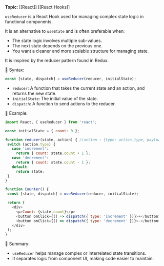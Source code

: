 **Topic**: [[React]] [[React Hooks]]

`useReducer` is a React Hook used for managing complex state logic in functional components.

It is an alternative to `useState` and is often preferable when:
- The state logic involves multiple sub-values.
- The next state depends on the previous one.
- You want a cleaner and more scalable structure for managing state.

It is inspired by the reducer pattern found in Redux.

🔹 Syntax:
 ```js
const [state, dispatch] = useReducer(reducer, initialState);
 ```

- `reducer`: A function that takes the current state and an action, and returns the new state.
- `initialState`: The initial value of the state.
- `dispatch`: A function to send actions to the reducer.

🔸 Example:

 ```js
import React, { useReducer } from 'react';

const initialState = { count: 0 };

function reducer(state, action) { //action : {type: action_type, payload: any_data_needs to be passed to reducer}
  switch (action.type) {
    case 'increment':
      return { count: state.count + 1 };
    case 'decrement':
      return { count: state.count - 1 };
    default:
      return state;
  }
}

function Counter() {
  const [state, dispatch] = useReducer(reducer, initialState);

  return (
    <div>
      <p>Count: {state.count}</p>
      <button onClick={() => dispatch({ type: 'increment' })}>+</button>
      <button onClick={() => dispatch({ type: 'decrement' })}>-</button>
    </div>
  );
}
 ```

📝 Summary:
- `useReducer` helps manage complex or interrelated state transitions.
- It separates logic from component UI, making code easier to maintain.
